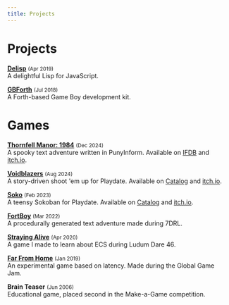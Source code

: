 ```yaml
---
title: Projects
---
```


# Projects

**[Delisp](https://delisp.org)** <small>(Apr 2019)</small>\
A delightful Lisp for JavaScript.

**[GBForth](https://gbforth.org)** <small>(Jul 2018)</small>\
A Forth-based Game Boy development kit.

# Games

**[Thornfell Manor: 1984](https://tkers.itch.io/thornfell)** <small>(Dec 2024)</small>\
A spooky text adventure written in PunyInform. Available on [IFDB](https://ifdb.org/viewgame?id=tc4a5grxg2zjjcel) and [itch.io](https://tkers.itch.io/thornfell).

**[Voidblazers](https://tkers.itch.io/voidblazers)** <small>(Aug 2024)</small>\
A story-driven shoot 'em up for Playdate. Available on [Catalog](https://play.date/games/voidblazers) and [itch.io](https://tkers.itch.io/voidblazers).

**[Soko](https://play.date/games/soko)** <small>(Feb 2023)</small>\
A teensy Sokoban for Playdate. Available on [Catalog](https://play.date/games/soko) and [itch.io](https://tkers.itch.io/soko).

**[FortBoy](https://tkers.itch.io/fortboy)** <small>(Mar 2022)</small>\
A procedurally generated text adventure made during 7DRL.

**[Straying Alive](https://tkers.dev/straying-alive)** <small>(Apr 2020)</small>\
A game I made to learn about ECS during Ludum Dare 46.

**[Far From Home](https://github.com/tkers/farfromhome)** <small>(Jan 2019)</small>\
An experimental game based on latency. Made during the Global Game Jam.

**Brain Teaser** <small>(Jun 2006)</small>\
Educational game, placed second in the Make-a-Game competition.
